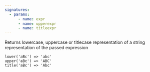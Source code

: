 ```yaml
---
signatures:
  - params:
      - name: expr
      - name: upperexpr
      - name: titleexpr
---
```


Returns lowercase, uppercase or titlecase representation of a string
representation of the passed expression

```scarpet
lower('aBc') => 'abc'
upper('aBc') => 'ABC'
title('aBc') => 'Abc'
```

